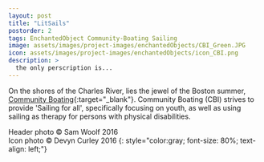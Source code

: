 ```yaml
---
layout: post
title: "LitSails"
postorder: 2
tags: EnchantedObject Community-Boating Sailing
image: assets/images/project-images/enchantedObjects/CBI_Green.JPG
icon: assets/images/project-images/enchantedObjects/icon_CBI.png
description: >
  the only perscription is...
---
```


On the shores of the Charles River, lies the jewel of the Boston summer, [Community Boating](https://www.community-boating.org/){:target="_blank"}. Community Boating (CBI) strives to provide 'Sailing for all', specifically focusing on youth, as well as using sailing as therapy for persons with physical disabilities.  

Header photo &copy; Sam Woolf 2016<br>
Icon photo &copy; Devyn Curley 2016
{: style="color:gray; font-size: 80%; text-align: left;"}